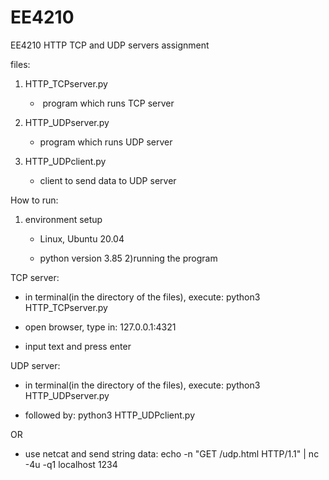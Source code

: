 # EE4210
EE4210 HTTP TCP and UDP servers assignment

files:

1. HTTP_TCPserver.py
       
   - ​	program which runs TCP server

2. HTTP_UDPserver.py  

   - program which runs UDP server

3. HTTP_UDPclient.py   

   - client to send data to UDP server

     

How to run:

1. environment setup
   -  Linux, Ubuntu 20.04

   - python  version 3.85
     2)running the program

TCP server:
    

- in terminal(in the directory of the files), execute: python3 HTTP_TCPserver.py
- open browser, type in: 127.0.0.1:4321

- input text and press enter 

UDP server:

- in terminal(in the directory of the files), execute: python3 HTTP_UDPserver.py
      
- followed by: python3 HTTP_UDPclient.py
          

OR

- use netcat and send string data: echo -n "GET /udp.html HTTP/1.1" | nc -4u -q1 localhost 1234
